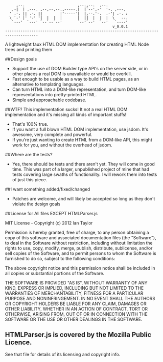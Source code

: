          ,--.                        ,--.,--.  ,--.          
       ,-|  | ,---. ,--,--,--.,-----.|  |`--',-'  '-. ,---.  
      ' .-. || .-. ||        |'-----'|  |,--.'-.  .-'| .-. : 
      \ `-' |' '-' '|  |  |  |       |  ||  |  |  |  \   --. 
       `---'  `---' `--`--`--'       `--'`--'  `--'   `----'   
                                                     v_0.0.1
    -------------------------------------------------------------------------------------

A lightweight faux HTML DOM implementation for creating HTML Node trees and printing them

##Design goals
* Support the use of DOM Builder type API's on the server side, or in other places a real DOM 
is unavailable or would be overkill.
* Fast enough to be usable as a way to build HTML pages, as an alternative to templating languages.
* Can turn HTML into a DOM-like representation, and turn DOM-like representations into
pretty-printed HTML.
* Simple and approachable codebase.

##WTF?  This implementation sucks!  It not a real HTML DOM implementation and it's 
missing all kinds of important stuffs!
* That's 100% true.
* If you want a full blown HTML DOM implementation, use jsdom.  It's awesome, very complete and powerful.
* If you're just wanting to create HTML from a DOM-like API, this might work for you, and without the overhead of jsdom.

##Where are the tests?
* Yes, there should be tests and there aren't yet.  They will come in good time.  This was part of a larger,
unpublished project of mine that had tests covering large swaths of functionality.  I will rework them into tests of just this piece.

##I want something added/fixed/changed
* Patches are welcome, and will likely be accepted so long as they don't violate the design goals

##License for All files EXCEPT HTMLParser.js 

MIT License -
Copyright (c) 2012 Ian Taylor

Permission is hereby granted, free of charge, to any person obtaining a copy
of this software and associated documentation files (the "Software"), to deal
in the Software without restriction, including without limitation the rights
to use, copy, modify, merge, publish, distribute, sublicense, and/or sell
copies of the Software, and to permit persons to whom the Software is
furnished to do so, subject to the following conditions:

The above copyright notice and this permission notice shall be included in
all copies or substantial portions of the Software.

THE SOFTWARE IS PROVIDED "AS IS", WITHOUT WARRANTY OF ANY KIND, EXPRESS OR
IMPLIED, INCLUDING BUT NOT LIMITED TO THE WARRANTIES OF MERCHANTABILITY,
FITNESS FOR A PARTICULAR PURPOSE AND NONINFRINGEMENT. IN NO EVENT SHALL THE
AUTHORS OR COPYRIGHT HOLDERS BE LIABLE FOR ANY CLAIM, DAMAGES OR OTHER
LIABILITY, WHETHER IN AN ACTION OF CONTRACT, TORT OR OTHERWISE, ARISING FROM,
OUT OF OR IN CONNECTION WITH THE SOFTWARE OR THE USE OR OTHER DEALINGS IN THE
SOFTWARE.

## HTMLParser.js is covered by the Mozilla Public Licence.  
See that file for details of its licensing and copyright info.